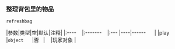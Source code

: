 ### 整理背包里的物品

`refreshbag`

|参数|类型|空|默认|注释|
|:----    |:-------    |:--- |----|------      |
|play     |`object`      |否   |    |玩家对象 |

